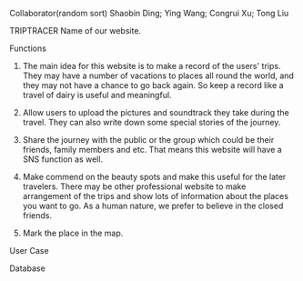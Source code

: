 Collaborator(random sort)
Shaobin Ding; Ying Wang; Congrui Xu; Tong Liu

TRIPTRACER
Name of our website. 

Functions
1. The main idea for this website is to make a record of the users' trips. They may have a number of vacations to places all round the world, and they may not have a chance to go back again. So keep a record like a travel of dairy is useful and meaningful.

2. Allow users to upload the pictures and soundtrack they take during the travel. They can also write down some special stories of the journey.

3. Share the journey with the public or the group which could be their friends, family members and etc. That means this website will have a SNS function as well.

4. Make commend on the beauty spots and make this useful for the later travelers. There may be other professional website to make arrangement of the trips and show lots of information about the places you want to go. As a human nature, we prefer to believe in the closed friends.

5. Mark the place in the map. 

User Case

Database

